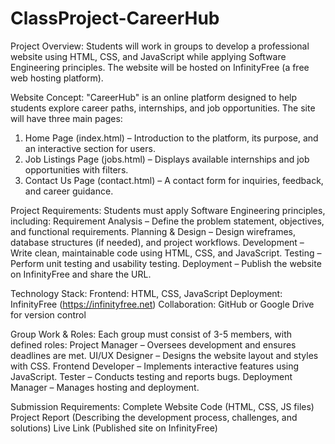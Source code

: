 # ClassProject-CareerHub
Project Overview:  Students will work in groups to develop a professional website using HTML, CSS, and  JavaScript while applying Software Engineering principles. The website will be hosted on  InfinityFree (a free web hosting platform).

Website Concept: 
"CareerHub" is an online platform designed to help students explore career paths, internships, 
and job opportunities. The site will have three main pages: 
1. Home Page (index.html) – Introduction to the platform, its purpose, and an interactive 
section for users. 
2. Job Listings Page (jobs.html) – Displays available internships and job opportunities 
with filters. 
3. Contact Us Page (contact.html) – A contact form for inquiries, feedback, and career 
guidance. 
 
Project Requirements: 
Students must apply Software Engineering principles, including: 
 Requirement Analysis – Define the problem statement, objectives, and functional 
requirements. 
Planning & Design – Design wireframes, database structures (if needed), and project 
workflows. 
Development – Write clean, maintainable code using HTML, CSS, and JavaScript. 
Testing – Perform unit testing and usability testing. 
Deployment – Publish the website on InfinityFree and share the URL. 
 
Technology Stack: 
  Frontend: HTML, CSS, JavaScript 
  Deployment: InfinityFree (https://infinityfree.net) 
  Collaboration: GitHub or Google Drive for version control 
 
Group Work & Roles: 
Each group must consist of 3-5 members, with defined roles: 
 Project Manager – Oversees development and ensures deadlines are met. 
UI/UX Designer – Designs the website layout and styles with CSS. 
Frontend Developer – Implements interactive features using JavaScript. 
Tester – Conducts testing and reports bugs. 
Deployment Manager – Manages hosting and deployment. 
 
Submission Requirements: 
Complete Website Code (HTML, CSS, JS files) 
 Project Report (Describing the development process, challenges, and solutions) 
 Live Link (Published site on InfinityFree) 

